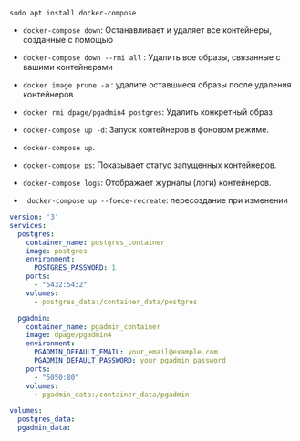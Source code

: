 
```
sudo apt install docker-compose
```



- `docker-compose down`: Останавливает и удаляет все контейнеры, созданные с помощью
- `docker-compose down --rmi all` : Удалить все образы, связанные с вашими контейнерами
- `docker image prune -a` : удалите оставшиеся образы после удаления контейнеров
- `docker rmi dpage/pgadmin4 postgres`: Удалить конкретный образ

- `docker-compose up -d`: Запуск контейнеров в фоновом режиме.
- `docker-compose up`.

- `docker-compose ps`: Показывает статус запущенных контейнеров.
- `docker-compose logs`: Отображает журналы (логи) контейнеров.
- ` docker-compose up --foece-recreate`: пересоздание при изменении



```yaml
version: '3'
services:
  postgres:
    container_name: postgres_container
    image: postgres
    environment:
      POSTGRES_PASSWORD: 1
    ports:
      - "5432:5432"
    volumes:
      - postgres_data:/container_data/postgres

  pgadmin:
    container_name: pgadmin_container
    image: dpage/pgadmin4
    environment:
      PGADMIN_DEFAULT_EMAIL: your_email@example.com
      PGADMIN_DEFAULT_PASSWORD: your_pgadmin_password
    ports:
      - "5050:80"
    volumes:
      - pgadmin_data:/container_data/pgadmin

volumes:
  postgres_data:
  pgadmin_data:
```




